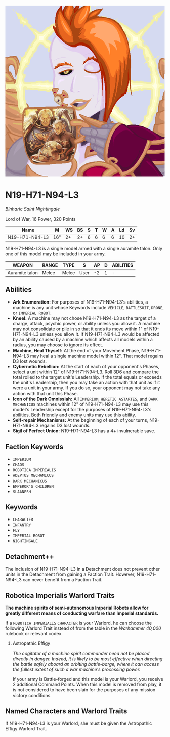 ![alt text](images/nightingale-mug.png "Nightingale celebrates the union of human and aeldari luminaries")

# N19-H71-N94-L3

_Binharic Saint Nightingale_

Lord of War, 16 Power, 320 Points

| Name           | M   | WS | BS | S | T | W | A | Ld | Sv |
|----------------|-----|----|----|---|---|---|---|----|----|
| N19-H71-N94-L3 | 16" | 2+ | 2+ | 6 | 6 | 6 | 6 | 10 | 2+ |

N19-H71-N94-L3 is a single model armed with a single auramite talon. Only one of this model may be included in your army.

| WEAPON         | RANGE | TYPE  | S    | AP | D | ABILITIES |
|----------------|-------|-------|------|----|---|-----------|
| Auramite talon | Melee | Melee | User | -2 | 1 | -         |

## Abilities

- **Ark Enumeration:** For purposes of N19-H71-N94-L3's abilities, a machine is any unit whose Keywords include `VEHICLE`, `BATTLESUIT`, `DRONE`, or `IMPERIAL ROBOT`.
- **Kneel:** A machine may not chose N19-H71-N94-L3 as the target of a charge, attack, psychic power, or ability unless you allow it. A machine may not consolidate or pile in so that it ends its move within 1" of N19-H71-N94-L3 unless you allow it. If N19-H71-N94-L3 would be affected by an ability caused by a machine which affects all models within a radius, you may choose to ignore its effect.
- **Machine, Heal Thyself:** At the end of your Movement Phase, N19-H71-N94-L3 may heal a single machine model within 12". That model regains D3 lost wounds.
- **Cybernetic Rebellion:** At the start of each of your opponent's Phases, select a unit within 12" of N19-H71-N94-L3. Roll 3D6 and compare the total rolled to the target unit's Leadership. If the total equals or exceeds the unit's Leadership, then you may take an action with that unit as if it were a unit in your army. If you do so, your opponent may not take any action with that unit this Phase.
- **Icon of the Dark Omnissiah:** All `IMPERIUM`, `HERETIC ASTARTES`, and `DARK MECHANICUS` machines within 12" of N19-H71-N94-L3 may use this model's Leadership except for the purposes of N19-H71-N94-L3's abilities. Both friendly and enemy units may use this ability.
- **Self-repair Mechanisms:** At the beginning of each of your turns, N19-H71-N94-L3 regains D3 lost wounds.
- **Sigil of Perfect Union:** N19-H71-N94-L3 has a 4+ invulnerable save.

## Faction Keywords

- `IMPERIUM`
- `CHAOS`
- `ROBOTICA IMPERIALIS`
- `ADEPTUS MECHANICUS`
- `DARK MECHANICUS`
- `EMPEROR'S CHILDREN`
- `SLAANESH`

## Keywords

- `CHARACTER`
- `INFANTRY`
- `FLY`
- `IMPERIAL ROBOT`
- `NIGHTINGALE`

## Detachment++

The inclusion of N19-H71-N94-L3 in a Detachment does not prevent other units in the Detachment from gaining a Faction Trait. However, N19-H71-N94-L3 can never benefit from a Faction Trait.

## Robotica Imperialis Warlord Traits

**The machine spirits of semi-autonomous Imperial Robots allow for greatly different means of conducting warfare than Imperial standards.**

If a `ROBOTICA IMPERIALIS` `CHARACTER` is your Warlord, he can choose the following Warlord Trait instead of from the table in the _Warhammer 40,000_ rulebook or relevant codex.

1. Astropathic Effigy

    _The cogitator of a machine spirit commander need not be placed directly in danger. Indeed, it is likely to be most effective when directing the battle safely aboard an orbiting battle-barge, where it can access the fullest extent of such a war machine's processing power._

    If your army is Battle-forged and this model is your Warlord, you receive 2 additional Command Points. When this model is removed from play, it is not considered to have been slain for the purposes of any mission victory conditions.

## Named Characters and Warlord Traits

If N19-H71-N94-L3 is your Warlord, she must be given the Astropathic Effigy Warlord Trait.